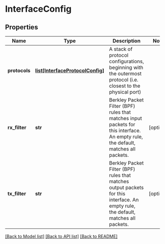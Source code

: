 # InterfaceConfig

## Properties
Name | Type | Description | Notes
------------ | ------------- | ------------- | -------------
**protocols** | [**list[InterfaceProtocolConfig]**](InterfaceProtocolConfig.md) | A stack of protocol configurations, beginning with the outermost protocol (i.e. closest to the physical port)  | 
**rx_filter** | **str** | Berkley Packet Filter (BPF) rules that matches input packets for this interface. An empty rule, the default, matches all packets.  | [optional] 
**tx_filter** | **str** | Berkley Packet Filter (BPF) rules that matches output packets for this interface. An empty rule, the default, matches all packets.  | [optional] 

[[Back to Model list]](../README.md#documentation-for-models) [[Back to API list]](../README.md#documentation-for-api-endpoints) [[Back to README]](../README.md)


